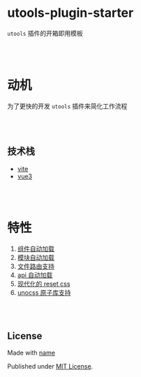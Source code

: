 # utools-plugin-starter

`utools` 插件的开箱即用模板

<br />
<br />

# 动机

为了更快的开发 `utools` 插件来简化工作流程

<br />
<br />

## 技术栈

- [vite](https://github.com/vitejs/vite)
- [vue3](https://github.com/vuejs/core)

<br />
<br />

# 特性

1. [组件自动加载](https://github.com/antfu/unplugin-vue-components)
2. [模块自动加载](https://github.com/dishait/vite-plugin-use-modules)
3. [文件路由支持](https://github.com/hannoeru/vite-plugin-pages)
4. [api 自动加载](https://github.com/antfu/unplugin-auto-import)
5. [现代化的 reset css](https://github.com/hankchizljaw/modern-css-reset)
6. [unocss 原子库支持](https://github.com/unocss/unocss)

<br />
<br />

## License

Made with [name](https://github.com/name)

Published under [MIT License](./LICENSE).
